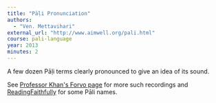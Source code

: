 ```yaml
---
title: "Pāḷi Pronunciation"
authors:
  - "Ven. Mettavihari"
external_url: "http://www.aimwell.org/pali.html"
course: pali-language
year: 2013
minutes: 2
---
```


A few dozen Pāḷi terms clearly pronounced to give an idea of its sound.

See [Professor Khan's Forvo page](https://forvo.com/user/sameeruddowlakhan/pronounced-words/pi/) for more such recordings and [ReadingFaithfully](https://readingfaithfully.org/pali-word-pronunciation-recordings/) for some Pāli names.
